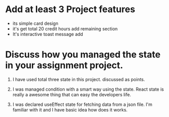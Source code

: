 # Add at least 3 Project features
- its simple card design
- it's get total 20 credit hours add remaining section
- It's interactive toast message add 

# Discuss how you managed the state in your assignment project.
1. I have used total three state in this project. discussed as points.

2. I was managed condition with a smart way using the state. React state is really a awesome thing that can easy the developers life.

3. I was declared useEffect state for fetching data from a json file. I'm familiar with it and I have basic idea how does it works.
